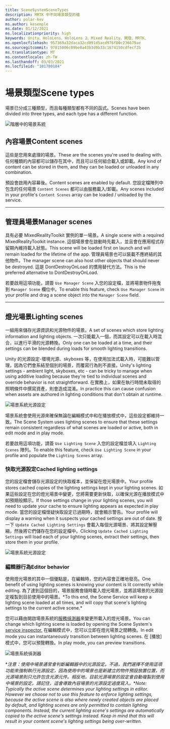 ```yaml
---
title: SceneSystemSceneTypes
description: MRTK 中不同場景類型的檔
author: polar-kev
ms.author: kesemple
ms.date: 01/12/2021
ms.localizationpriority: high
keywords: Unity、HoloLens、HoloLens 2、Mixed Reality、開發、MRTK、
ms.openlocfilehash: 957369a32daca32cd091d5acd976f80c236679ae
ms.sourcegitcommit: 97815006c09be0a43b3d9b33c1674150cdfecf2b
ms.translationtype: MT
ms.contentlocale: zh-TW
ms.lasthandoff: 03/03/2021
ms.locfileid: "101780184"
---
```

# <a name="scene-types"></a><span data-ttu-id="61bcd-104">場景類型</span><span class="sxs-lookup"><span data-stu-id="61bcd-104">Scene types</span></span>

<span data-ttu-id="61bcd-105">場景已分成三種類型，而且每種類型都有不同的函式。</span><span class="sxs-lookup"><span data-stu-id="61bcd-105">Scenes have been divided into three types, and each type has a different function.</span></span>

![階層中的場景系統](../images/scene-system/MRTK_SceneSystemEditorSceneHierarchy.PNG)

## <a name="content-scenes"></a><span data-ttu-id="61bcd-107">內容場景</span><span class="sxs-lookup"><span data-stu-id="61bcd-107">Content scenes</span></span>

<span data-ttu-id="61bcd-108">這些是您用來處理的場景。</span><span class="sxs-lookup"><span data-stu-id="61bcd-108">These are the scenes you're used to dealing with.</span></span> <span data-ttu-id="61bcd-109">任何種類的內容都可以儲存在其中，而且可以任何組合載入或卸載。</span><span class="sxs-lookup"><span data-stu-id="61bcd-109">Any kind of content can be stored in them, and they can be loaded or unloaded in any combination.</span></span>

<span data-ttu-id="61bcd-110">預設會啟用內容幕後。</span><span class="sxs-lookup"><span data-stu-id="61bcd-110">Content scenes are enabled by default.</span></span> <span data-ttu-id="61bcd-111">您設定檔陣列中包含的任何場景 `Content Scenes` 都可以由服務載入/卸載。</span><span class="sxs-lookup"><span data-stu-id="61bcd-111">Any scenes included in your profile's `Content Scenes` array can be loaded / unloaded by the service.</span></span>

___

## <a name="manager-scenes"></a><span data-ttu-id="61bcd-112">管理員場景</span><span class="sxs-lookup"><span data-stu-id="61bcd-112">Manager scenes</span></span>

<span data-ttu-id="61bcd-113">具有必要 MixedRealityToolkit 實例的單一場景。</span><span class="sxs-lookup"><span data-stu-id="61bcd-113">A single scene with a required MixedRealityToolkit instance.</span></span> <span data-ttu-id="61bcd-114">這個場景會在啟動時先載入，並且會在應用程式存留期內維持載入狀態。</span><span class="sxs-lookup"><span data-stu-id="61bcd-114">This scene will be loaded first on launch and will remain loaded for the lifetime of the app.</span></span> <span data-ttu-id="61bcd-115">管理員場景也可以裝載不應終結的其他物件。</span><span class="sxs-lookup"><span data-stu-id="61bcd-115">The manager scene can also host other objects that should never be destroyed.</span></span> <span data-ttu-id="61bcd-116">這是 DontDestroyOnLoad 的慣用替代方法。</span><span class="sxs-lookup"><span data-stu-id="61bcd-116">This is the preferred alternative to DontDestroyOnLoad.</span></span>

<span data-ttu-id="61bcd-117">若要啟用這項功能，請簽 `Use Manager Scene` 入您的設定檔，並將場景物件拖曳到 `Manager Scene` 欄位中。</span><span class="sxs-lookup"><span data-stu-id="61bcd-117">To enable this feature, check `Use Manager Scene` in your profile and drag a scene object into the `Manager Scene` field.</span></span>

___

## <a name="lighting-scenes"></a><span data-ttu-id="61bcd-118">燈光場景</span><span class="sxs-lookup"><span data-stu-id="61bcd-118">Lighting scenes</span></span>

<span data-ttu-id="61bcd-119">一組用來儲存光源資訊和光源物件的場景。</span><span class="sxs-lookup"><span data-stu-id="61bcd-119">A set of scenes which store lighting information and lighting objects.</span></span> <span data-ttu-id="61bcd-120">一次只能載入一個，而其設定可以在載入時混合，以進行平滑的光源轉換。</span><span class="sxs-lookup"><span data-stu-id="61bcd-120">Only one can be loaded at a time, and their settings can be blended during loads for smooth lighting transitions.</span></span>

<span data-ttu-id="61bcd-121">Unity 的光源設定-環境光源、skyboxes 等，在使用加法式載入時，可能難以管理，因為它們會系結至個別的場景，而覆寫行為則不直接。</span><span class="sxs-lookup"><span data-stu-id="61bcd-121">Unity's lighting settings - ambient light, skyboxes, etc - can be tricky to manage when using additive loading because they're tied to individual scenes and override behavior is not straightforward.</span></span> <span data-ttu-id="61bcd-122">在實務上，如果在執行時間未取得的照明條件中撰寫資產，則會造成混淆。</span><span class="sxs-lookup"><span data-stu-id="61bcd-122">In practice this can cause confusion when assets are authored in lighting conditions that don't obtain at runtime.</span></span>

![場景系統光源設定](../images/scene-system/MRTK_SceneSystemLightingSettings.PNG)

<span data-ttu-id="61bcd-124">場景系統會使用光源來確保無論在編輯模式中和在播放模式中，這些設定都維持一致。</span><span class="sxs-lookup"><span data-stu-id="61bcd-124">The Scene System uses lighting scenes to ensure that these settings remain consistent regardless of what scenes are loaded or active, both in edit mode and in play mode.</span></span>

<span data-ttu-id="61bcd-125">若要啟用這項功能，請簽 `Use Lighting Scene` 入您的設定檔並填入 `Lighting Scenes` 陣列。</span><span class="sxs-lookup"><span data-stu-id="61bcd-125">To enable this feature, check `Use Lighting Scene` in your profile and populate the `Lighting Scenes` array.</span></span>

### <a name="cached-lighting-settings"></a><span data-ttu-id="61bcd-126">快取光源設定</span><span class="sxs-lookup"><span data-stu-id="61bcd-126">Cached lighting settings</span></span>

<span data-ttu-id="61bcd-127">您的設定檔會儲存光源設定的快取複本，並保留在燈光場景中。</span><span class="sxs-lookup"><span data-stu-id="61bcd-127">Your profile stores cached copies of the lighting settings kept in your lighting scenes.</span></span> <span data-ttu-id="61bcd-128">如果這些設定在您的燈光場景中變更，您將需要更新快取，以確保光源在播放模式中如預期般顯示。</span><span class="sxs-lookup"><span data-stu-id="61bcd-128">If those settings change in your lighting scenes, you will need to update your cache to ensure lighting appears as expected in play mode.</span></span> <span data-ttu-id="61bcd-129">當您的設定檔懷疑快取設定已過期時，就會顯示警告。</span><span class="sxs-lookup"><span data-stu-id="61bcd-129">Your profile will display a warning when it suspects your cached settings are out of date.</span></span> <span data-ttu-id="61bcd-130">按一下 `Update Cached Lighting Settings` 會載入每個光源場景、將其設定解壓縮，然後將它們儲存在您的設定檔中。</span><span class="sxs-lookup"><span data-stu-id="61bcd-130">Clicking `Update Cached Lighting Settings` will load each of your lighting scenes, extract their settings, then store them in your profile.</span></span>

![場景系統光源設定](../images/scene-system/MRTK_SceneSystemCachedLightingSettings.PNG)

### <a name="editor-behavior"></a><span data-ttu-id="61bcd-132">編輯器行為</span><span class="sxs-lookup"><span data-stu-id="61bcd-132">Editor behavior</span></span>

<span data-ttu-id="61bcd-133">使用燈光場景的其中一個優點是，在編輯時，您的內容會正確地發亮。</span><span class="sxs-lookup"><span data-stu-id="61bcd-133">One benefit of using lighting scenes is knowing your content is lit correctly while editing.</span></span> <span data-ttu-id="61bcd-134">為了達到這個目的，場景服務會隨時載入燈光場景，並將該場景的光源設定複製到目前使用中的場景。\*</span><span class="sxs-lookup"><span data-stu-id="61bcd-134">To this end, the Scene Service will keep a lighting scene loaded at all times, and will copy that scene's lighting settings to the current active scene.\*</span></span>

<span data-ttu-id="61bcd-135">您可以藉由開啟場景系統的[服務偵測器](../../configuration/mixed-reality-configuration-guide.md#editor-utilities)來變更所載入的燈光場景。</span><span class="sxs-lookup"><span data-stu-id="61bcd-135">You can change which lighting scene is loaded by opening the Scene System's [service inspector.](../../configuration/mixed-reality-configuration-guide.md#editor-utilities)</span></span> <span data-ttu-id="61bcd-136">在編輯模式中，您可以立即在燈光場景之間轉換。</span><span class="sxs-lookup"><span data-stu-id="61bcd-136">In edit mode you can instantaneously transition between lighting scenes.</span></span> <span data-ttu-id="61bcd-137">在 [播放] 模式中，您可以預覽轉換。</span><span class="sxs-lookup"><span data-stu-id="61bcd-137">In play mode, you can preview transitions.</span></span>

![場景系統偵測器](../images/scene-system/MRTK_SceneSystemServiceInspector.PNG)

<span data-ttu-id="61bcd-139">\**注意：使用中場景通常會判斷編輯器中的光源設定。不過，我們選擇不使用這項功能來強制執行光源設定，因為使用中的場景也是新建立的物件預設放置位置，而光源場景則只允許包含光源元件。相反地，目前光源場景的設定會自動複製到使用中場景的設定。請記住，這會導致內容場景的光源設定過度寫入。*</span><span class="sxs-lookup"><span data-stu-id="61bcd-139">\**Note: Typically the active scene determines your lighting settings in editor. However we choose not to use this feature to enforce lighting settings, because the active scene is also where newly created objects are placed by default, and lighting scenes are only permitted to contain lighting components. Instead, the current lighting scene's settings are automatically copied to the active scene's settings instead. Keep in mind that this will result in your content scene's lighting settings being over-written.*</span></span>
